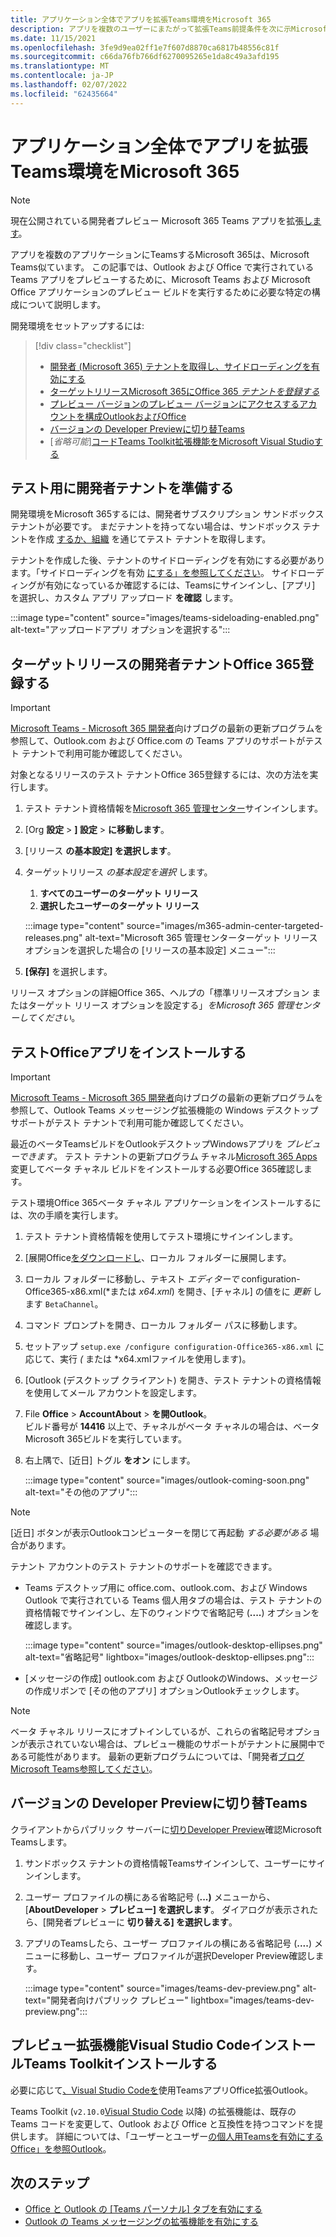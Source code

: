 ```yaml
---
title: アプリケーション全体でアプリを拡張Teams環境をMicrosoft 365
description: アプリを複数のユーザーにまたがって拡張Teams前提条件を次に示Microsoft 365
ms.date: 11/15/2021
ms.openlocfilehash: 3fe9d9ea02ff1e7f607d8870ca6817b48556c81f
ms.sourcegitcommit: c66da76fb766df6270095265e1da8c49a3afd195
ms.translationtype: MT
ms.contentlocale: ja-JP
ms.lasthandoff: 02/07/2022
ms.locfileid: "62435664"
---
```

# <a name="set-up-your-dev-environment-for-extending-teams-apps-across-microsoft-365"></a>アプリケーション全体でアプリを拡張Teams環境をMicrosoft 365

> [!NOTE]
> 現在公開されている開発者プレビュー Microsoft 365 Teams アプリを拡張[します](~/resources/dev-preview/developer-preview-intro.md)。

アプリを複数のアプリケーションにTeamsするMicrosoft 365は、Microsoft Teams似ています。 この記事では、Outlook および Office で実行されている Teams アプリをプレビューするために、Microsoft Teams および Microsoft Office アプリケーションのプレビュー ビルドを実行するために必要な特定の構成について説明します。

開発環境をセットアップするには:

> [!div class="checklist"]
> * [開発者 (Microsoft 365) テナントを取得し、サイドローディングを有効にする](#prepare-a-developer-tenant-for-testing)
> * [ターゲットリリースMicrosoft 365にOffice 365 *テナントを登録する*](#enroll-your-developer-tenant-for-office-365-targeted-releases)
> * [プレビュー バージョンのプレビュー バージョンにアクセスするアカウントを構成OutlookおよびOffice](#install-office-apps-in-your-test-environment)
> * [バージョンの Developer Previewに切り替Teams](#switch-to-the-developer-preview-version-of-teams)
> * [*省略可能*][コードTeams Toolkit拡張機能をMicrosoft Visual Studioする](#install-visual-studio-code-and-teams-toolkit-preview-extension)

## <a name="prepare-a-developer-tenant-for-testing"></a>テスト用に開発者テナントを準備する

開発環境をMicrosoft 365するには、開発者サブスクリプション サンドボックス テナントが必要です。 まだテナントを持ってない場合は、サンドボックス テナントを作成 [するか、組織](/office/developer-program/microsoft-365-developer-program-get-started) を通じてテスト テナントを取得します。

テナントを作成した後、テナントのサイドローディングを有効にする必要があります。「サイドローディングを有効 [にする」を参照してください](/microsoftteams/platform/concepts/build-and-test/prepare-your-o365-tenant#enable-custom-teams-apps-and-turn-on-custom-app-uploading)。 サイドローディングが有効になっているか確認するには、Teamsにサインインし、[アプリ] を選択し、カスタム アプリ アップロード **を確認** します。

:::image type="content" source="images/teams-sideloading-enabled.png" alt-text="アップロードアプリ オプションを選択する":::

## <a name="enroll-your-developer-tenant-for-office-365-targeted-releases"></a>ターゲットリリースの開発者テナントOffice 365登録する

> [!IMPORTANT]
> [Microsoft Teams - Microsoft 365 開発者](https://devblogs.microsoft.com/microsoft365dev/)向けブログの最新の更新プログラムを参照して、Outlook.com および Office.com の Teams アプリのサポートがテスト テナントで利用可能か確認してください。

対象となるリリースのテスト テナントOffice 365登録するには、次の方法を実行します。

1. テスト テナント資格情報を[Microsoft 365 管理センター](https://admin.microsoft.com)サインインします。
1. [Org **設定** > **] 設定** > **に移動します**。
1. [リリース **の基本設定] を選択します**。
1. ターゲットリリース *の基本設定を選択* します。
    1. **すべてのユーザーのターゲット リリース**
    1. **選択したユーザーのターゲット リリース**

    :::image type="content" source="images/m365-admin-center-targeted-releases.png" alt-text="Microsoft 365 管理センターターゲット リリース オプションを選択した場合の [リリースの基本設定] メニュー":::
    
1. **[保存]** を選択します。

リリース オプションの詳細Office 365、ヘルプの「標準リリースオプション [](/microsoft-365/admin/manage/release-options-in-office-365?view=o365-worldwide&preserve-view=true#targeted-release)またはターゲット リリース オプションを設定する」*をMicrosoft 365 管理センターしてください*。

## <a name="install-office-apps-in-your-test-environment"></a>テストOfficeアプリをインストールする

> [!IMPORTANT]
> [Microsoft Teams - Microsoft 365 開発者](https://devblogs.microsoft.com/microsoft365dev/)向けブログの最新の更新プログラムを参照して、Outlook Teams メッセージング拡張機能の Windows デスクトップ サポートがテスト テナントで利用可能か確認してください。

最近のベータTeamsビルドをOutlookデスクトップWindowsアプリを *プレビューできます*。 テスト テナントの更新プログラム チャネル[Microsoft 365 Apps](/deployoffice/change-update-channels?WT.mc_id=M365-MVP-5002016)変更してベータ チャネル ビルドをインストールする必要Office 365確認します。

テスト環境Office 365ベータ チャネル アプリケーションをインストールするには、次の手順を実行します。

1. テスト テナント資格情報を使用してテスト環境にサインインします。
1. [展開Office[をダウンロードし](https://www.microsoft.com/download/details.aspx?id=49117)、ローカル フォルダーに展開します。
1. ローカル フォルダーに移動し、テキスト *エディターで* configuration-Office365-x86.xml(*または *x64.xml*) を開き、[チャネル] の値をに *更新* します `BetaChannel`。
1. コマンド プロンプトを開き、ローカル フォルダー パスに移動します。
1. セットアップ `setup.exe /configure configuration-Office365-x86.xml` に応じて、実行 *(* または *x64.xmlファイルを使用します)。
1. [Outlook (デスクトップ クライアント) を開き、テスト テナントの資格情報を使用してメール アカウントを設定します。
1. File **Office** >  **AccountAbout** >  **を開Outlook**。  
   ビルド番号が **14416** 以上で、チャネルがベータ チャネルの場合は、ベータ Microsoft 365ビルドを実行しています。
1. 右上隅で、[近日] トグル **をオン** にします。
    
    :::image type="content" source="images/outlook-coming-soon.png" alt-text="その他のアプリ":::

> [!NOTE]
> [近日] ボタンが表示Outlookコンピューターを閉じて再起動 *する必要がある* 場合があります。

テナント アカウントのテスト テナントのサポートを確認できます。

* Teams デスクトップ用に office.com、outlook.com、および Windows Outlook で実行されている Teams 個人用タブの場合は、テスト テナントの資格情報でサインインし、左下のウィンドウで省略記号 (**....**) オプションを確認します。

    :::image type="content" source="images/outlook-desktop-ellipses.png" alt-text="省略記号" lightbox="images/outlook-desktop-ellipses.png":::

* [メッセージの作成] outlook.com および OutlookのWindows、メッセージの作成リボンで [その他のアプリ] オプションOutlookチェックします。

> [!NOTE]
> ベータ チャネル リリースにオプトインしているが、これらの省略記号オプションが表示されていない場合は、プレビュー機能のサポートがテナントに展開中である可能性があります。 最新の更新プログラムについては、「開発者[ブログMicrosoft Teams参照してください](https://devblogs.microsoft.com/microsoft365dev/)。

## <a name="switch-to-the-developer-preview-version-of-teams"></a>バージョンの Developer Previewに切り替Teams

クライアントからパブリック サーバーに[切りDeveloper Preview](../resources/dev-preview/developer-preview-intro.md)確認Microsoft Teamsします。

1. サンドボックス テナントの資格情報Teamsサインインして、ユーザーにサインインします。
1. ユーザー プロファイルの横にある省略記号 (**...)** メニューから、[**AboutDeveloper** >  **プレビュー] を選択します**。 ダイアログが表示されたら、[開発者プレビューに **切り替える] を選択します**。
1. アプリのTeamsしたら、ユーザー プロファイルの横にある省略記号 (**....**) メニューに移動し、ユーザー プロファイルが選択Developer Preview確認します。

    :::image type="content" source="images/teams-dev-preview.png" alt-text="開発者向けパブリック プレビュー" lightbox="images/teams-dev-preview.png":::

## <a name="install-visual-studio-code-and-teams-toolkit-preview-extension"></a>プレビュー拡張機能Visual Studio CodeインストールTeams Toolkitインストールする

必要に応じて[、Visual Studio Codeを](https://code.visualstudio.com/)使用TeamsアプリOffice拡張Outlook。

Teams Toolkit (`v2.10.0`[Visual Studio Code](https://aka.ms/teams-toolkit) 以降) の拡張機能は、既存の Teams コードを変更して、Outlook および Office と互換性を持つコマンドを提供します。 詳細については、「ユーザーとユーザー[の個人用Teamsを有効にするOffice」を参照Outlook](extend-m365-teams-personal-tab.md)。

## <a name="next-steps"></a>次のステップ

- [Office と Outlook の [Teams パーソナル] タブを有効にする](extend-m365-teams-personal-tab.md)
- [Outlook の Teams メッセージングの拡張機能を有効にする](extend-m365-teams-message-extension.md)